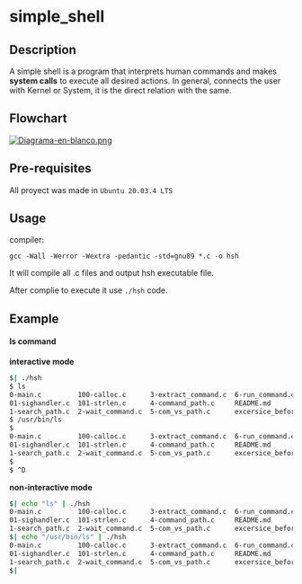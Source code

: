 # simple_shell

## Description 
A simple shell is a program that interprets human commands and makes **system calls** to execute all desired actions. In general, connects the user with Kernel or System, it is the direct relation with the same.

## Flowchart 

[![Diagrama-en-blanco.png](https://i.postimg.cc/Prp5whDN/Diagrama-en-blanco.png)](https://postimg.cc/0bvsTTcq)

## Pre-requisites
All proyect was made in `Ubuntu 20.03.4 LTS`

## Usage
compiler:
```
gcc -Wall -Werror -Wextra -pedantic -std=gnu89 *.c -o hsh
```
It will compile all .c files and output hsh executable file.

After complie to execute it use `./hsh` code. 
## Example
#### ls command

**interactive mode** 
```sh
$| ./hsh
$ ls
0-main.c         100-calloc.c      3-extract_command.c  6-run_command.c           main.h
01-sighandler.c  101-strlen.c      4-command_path.c     README.md                 man_simple_shell
1-search_path.c  2-wait_command.c  5-com_vs_path.c      excersice_before_proyect  scripts
$ /usr/bin/ls
$
0-main.c         100-calloc.c      3-extract_command.c  6-run_command.c           main.h
01-sighandler.c  101-strlen.c      4-command_path.c     README.md                 man_simple_shell
1-search_path.c  2-wait_command.c  5-com_vs_path.c      excersice_before_proyect  scripts
$
$ ^D
```
**non-interactive mode**
```sh
$| echo "ls" | ./hsh
0-main.c         100-calloc.c      3-extract_command.c  6-run_command.c           main.h
01-sighandler.c  101-strlen.c      4-command_path.c     README.md                 man_simple_shell
1-search_path.c  2-wait_command.c  5-com_vs_path.c      excersice_before_proyect  scripts
$| echo "/usr/bin/ls" | ./hsh
0-main.c         100-calloc.c      3-extract_command.c  6-run_command.c           main.h
01-sighandler.c  101-strlen.c      4-command_path.c     README.md                 man_simple_shell
1-search_path.c  2-wait_command.c  5-com_vs_path.c      excersice_before_proyect  scripts
$|  
```

